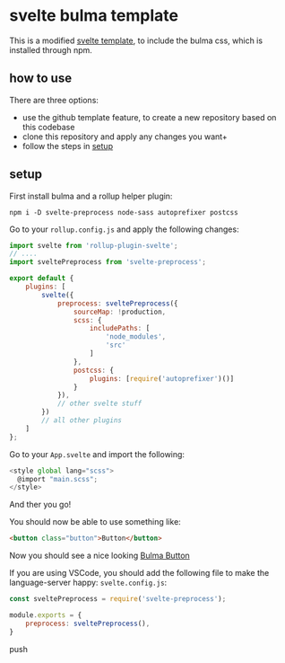# svelte bulma template
This is a modified [svelte template](https://github.com/sveltejs/template), to include the bulma css, which is installed through npm.

## how to use
There are three options:
- use the github template feature, to create a new repository based on this codebase
- clone this repository and apply any changes you want+
- follow the steps in [setup](https://github.com/manuel3108/svelte-bulma-template#setup)

## setup
First install bulma and a rollup helper plugin:
```
npm i -D svelte-preprocess node-sass autoprefixer postcss
```

Go to your `rollup.config.js`
and apply the following changes:
```js
import svelte from 'rollup-plugin-svelte';
// ....
import sveltePreprocess from 'svelte-preprocess';

export default {
	plugins: [
		svelte({
			preprocess: sveltePreprocess({
				sourceMap: !production,
				scss: {
					includePaths: [
						'node_modules',
						'src'
					]
				},
				postcss: {
					plugins: [require('autoprefixer')()]
				}
			}),       
			// other svelte stuff
		})
        // all other plugins
	]
};
```

Go to your `App.svelte` and import the following:
```js
<style global lang="scss">
  @import "main.scss";
</style>
```

And ther you go!

You should now be able to use something like:
```html
<button class="button">Button</button>
```
Now you should see a nice looking [Bulma Button](https://bulma.io/documentation/elements/button/)

If you are using VSCode, you should add the following file to make the language-server happy: `svelte.config.js`:
```js
const sveltePreprocess = require('svelte-preprocess');

module.exports = {
    preprocess: sveltePreprocess(),
}
```
push
